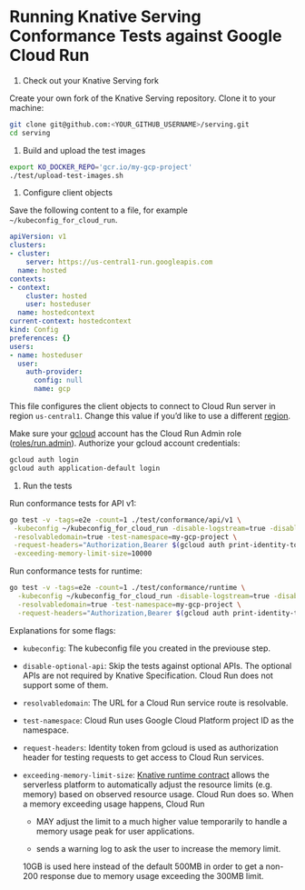 # Running Knative Serving Conformance Tests against Google Cloud Run

1. Check out your Knative Serving fork

Create your own fork of the Knative Serving repository. Clone it to your machine:

```sh
git clone git@github.com:<YOUR_GITHUB_USERNAME>/serving.git
cd serving
```

1. Build and upload the test images

```sh
export KO_DOCKER_REPO='gcr.io/my-gcp-project'
./test/upload-test-images.sh
```

1. Configure client objects

Save the following content to a file, for example `~/kubeconfig_for_cloud_run`.

```yaml
apiVersion: v1
clusters:
- cluster:
    server: https://us-central1-run.googleapis.com
  name: hosted
contexts:
- context:
    cluster: hosted
    user: hosteduser
  name: hostedcontext
current-context: hostedcontext
kind: Config
preferences: {}
users:
- name: hosteduser
  user:
    auth-provider:
      config: null
      name: gcp
```

This file configures the client objects to connect to Cloud Run server in region `us-central1`.
Change this value if you’d like to use a different [region](https://cloud.google.com/run/docs/locations).

Make sure your [gcloud](https://cloud.google.com/sdk/docs/install) account has the Cloud Run
Admin role ([roles/run.admin](https://cloud.google.com/run/docs/reference/iam/roles)).
Authorize your gcloud account credentials:

```sh
gcloud auth login
gcloud auth application-default login
```

1. Run the tests

Run conformance tests for API v1:

```sh
go test -v -tags=e2e -count=1 ./test/conformance/api/v1 \
 -kubeconfig ~/kubeconfig_for_cloud_run -disable-logstream=true -disable-optional-api=true \
 -resolvabledomain=true -test-namespace=my-gcp-project \
 -request-headers="Authorization,Bearer $(gcloud auth print-identity-token)" \
 -exceeding-memory-limit-size=10000 
```

Run conformance tests for runtime:

```sh
go test -v -tags=e2e -count=1 ./test/conformance/runtime \
  -kubeconfig ~/kubeconfig_for_cloud_run -disable-logstream=true -disable-optional-api=true \
  -resolvabledomain=true -test-namespace=my-gcp-project \
  -request-headers="Authorization,Bearer $(gcloud auth print-identity-token)"
```

Explanations for some flags:

- `kubeconfig`: The kubeconfig file you created in the previouse step.

- `disable-optional-api`: Skip the tests against optional APIs. The optional APIs are not required
  by Knative Specification. Cloud Run does not support some of them.

- `resolvabledomain`: The URL for a Cloud Run service route is resolvable.

- `test-namespace`: Cloud Run uses Google Cloud Platform project ID as the namespace.

- `request-headers`: Identity token from gcloud is used as authorization header for testing requests to get access to Cloud Run services.

- `exceeding-memory-limit-size`: [Knative runtime contract](https://github.com/knative/specs/blob/main/specs/serving/runtime-contract.md#memory-and-cpu-limits)
  allows the serverless platform to automatically adjust the resource limits (e.g. memory) based on
  observed resource usage. Cloud Run does so. When a memory exceeding usage happens, Cloud Run
  
  - MAY adjust the limit to a much higher value temporarily to handle a memory
    usage peak for user applications.

  - sends a warning log to ask the user to increase the memory limit.

  10GB is used here instead of the default 500MB in order to get a non-200 response due to memory usage exceeding the 300MB limit.